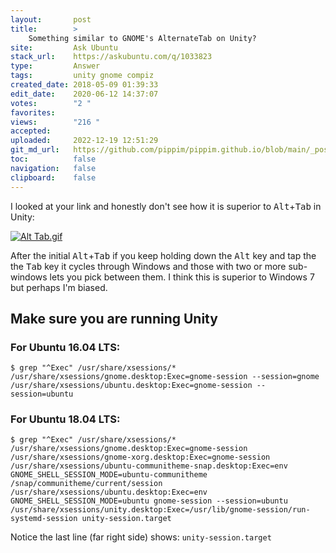 ```yaml
---
layout:       post
title:        >
    Something similar to GNOME's AlternateTab on Unity?
site:         Ask Ubuntu
stack_url:    https://askubuntu.com/q/1033823
type:         Answer
tags:         unity gnome compiz
created_date: 2018-05-09 01:39:33
edit_date:    2020-06-12 14:37:07
votes:        "2 "
favorites:    
views:        "216 "
accepted:     
uploaded:     2022-12-19 12:51:29
git_md_url:   https://github.com/pippim/pippim.github.io/blob/main/_posts/2018/2018-05-09-Something-similar-to-GNOME_s-AlternateTab-on-Unity_.md
toc:          false
navigation:   false
clipboard:    false
---
```


I looked at your link and honestly don't see how it is superior to <kbd>Alt</kbd>+<kbd>Tab</kbd> in Unity:

[![Alt Tab.gif][1]][1]

After the initial <kbd>Alt</kbd>+<kbd>Tab</kbd> if you keep holding down the <kbd>Alt</kbd> key and tap the the <kbd>Tab</kbd> key it cycles through Windows and those with two or more sub-windows lets you pick between them. I think this is superior to Windows 7 but perhaps I'm biased.

## Make sure you are running Unity

### For Ubuntu 16.04 LTS:

``` 
$ grep "^Exec" /usr/share/xsessions/*
/usr/share/xsessions/gnome.desktop:Exec=gnome-session --session=gnome
/usr/share/xsessions/ubuntu.desktop:Exec=gnome-session --session=ubuntu
```

### For Ubuntu 18.04 LTS:

``` 
$ grep "^Exec" /usr/share/xsessions/*
/usr/share/xsessions/gnome.desktop:Exec=gnome-session
/usr/share/xsessions/gnome-xorg.desktop:Exec=gnome-session
/usr/share/xsessions/ubuntu-communitheme-snap.desktop:Exec=env GNOME_SHELL_SESSION_MODE=ubuntu-communitheme /snap/communitheme/current/session
/usr/share/xsessions/ubuntu.desktop:Exec=env GNOME_SHELL_SESSION_MODE=ubuntu gnome-session --session=ubuntu
/usr/share/xsessions/unity.desktop:Exec=/usr/lib/gnome-session/run-systemd-session unity-session.target
```

Notice the last line (far right side) shows: `unity-session.target`

  [1]: https://i.stack.imgur.com/sv4fQ.gif

